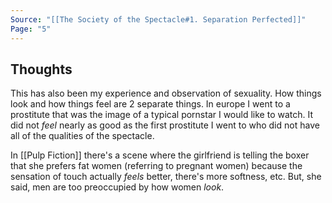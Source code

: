 ```yaml
---
Source: "[[The Society of the Spectacle#1. Separation Perfected]]"
Page: "5"
---
```

## Thoughts
This has also been my experience and observation of sexuality. How things look and how things feel are 2 separate things. In europe I went to a prostitute that was the image of a typical pornstar I would like to watch. It did not *feel* nearly as good as the first prostitute I went to who did not have all of the qualities of the spectacle.

In [[Pulp Fiction]] there's a scene where the girlfriend is telling the boxer that she prefers fat women (referring to pregnant women) because the sensation of touch actually *feels* better, there's more softness, etc. But, she said, men are too preoccupied by how women *look*. 
